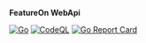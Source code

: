 **FeatureOn WebApi**

[![Go](https://github.com/FeatureOn/api/actions/workflows/go.yml/badge.svg)](https://github.com/FeatureOn/api/actions/workflows/go.yml)  [![CodeQL](https://github.com/FeatureOn/api/actions/workflows/codeql-analysis.yml/badge.svg)](https://github.com/FeatureOn/api/actions/workflows/codeql-analysis.yml) [![Go Report Card](https://goreportcard.com/badge/github.com/FeatureOn/api/server)](https://goreportcard.com/report/github.com/FeatureOn/api/server)